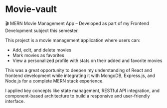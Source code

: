 # Movie-vault
🎬 MERN Movie Management App – Developed as part of my Frontend Development subject this semester.

This project is a movie management application where users can:
- Add, edit, and delete movies
- Mark movies as favorites
- View a personalized profile with stats on their added and favorite movies

This was a great opportunity to deepen my understanding of React and frontend development while integrating it with MongoDB, Express.js, and Node.js for a complete MERN stack experience.

I applied key concepts like state management, RESTful API integration, and component-based architecture to build a responsive and user-friendly interface.
